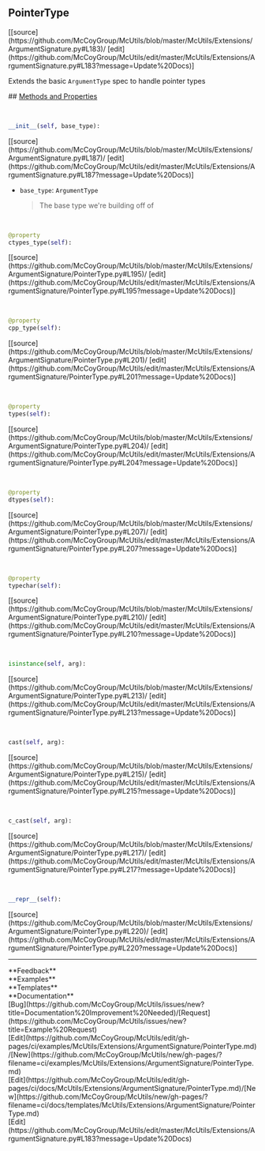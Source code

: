 ## <a id="McUtils.Extensions.ArgumentSignature.PointerType">PointerType</a> 

<div class="docs-source-link" markdown="1">
[[source](https://github.com/McCoyGroup/McUtils/blob/master/McUtils/Extensions/ArgumentSignature.py#L183)/
[edit](https://github.com/McCoyGroup/McUtils/edit/master/McUtils/Extensions/ArgumentSignature.py#L183?message=Update%20Docs)]
</div>

Extends the basic `ArgumentType` spec to handle pointer types







<div class="collapsible-section">
 <div class="collapsible-section collapsible-section-header" markdown="1">
## <a class="collapse-link" data-toggle="collapse" href="#methods" markdown="1"> Methods and Properties</a> <a class="float-right" data-toggle="collapse" href="#methods"><i class="fa fa-chevron-down"></i></a>
 </div>
 <div class="collapsible-section collapsible-section-body collapse show" id="methods" markdown="1">
 
<a id="McUtils.Extensions.ArgumentSignature.PointerType.__init__" class="docs-object-method">&nbsp;</a> 
```python
__init__(self, base_type): 
```
<div class="docs-source-link" markdown="1">
[[source](https://github.com/McCoyGroup/McUtils/blob/master/McUtils/Extensions/ArgumentSignature.py#L187)/
[edit](https://github.com/McCoyGroup/McUtils/edit/master/McUtils/Extensions/ArgumentSignature.py#L187?message=Update%20Docs)]
</div>

  - `base_type`: `ArgumentType`
    > The base type we're building off of


<a id="McUtils.Extensions.ArgumentSignature.PointerType.ctypes_type" class="docs-object-method">&nbsp;</a> 
```python
@property
ctypes_type(self): 
```
<div class="docs-source-link" markdown="1">
[[source](https://github.com/McCoyGroup/McUtils/blob/master/McUtils/Extensions/ArgumentSignature/PointerType.py#L195)/
[edit](https://github.com/McCoyGroup/McUtils/edit/master/McUtils/Extensions/ArgumentSignature/PointerType.py#L195?message=Update%20Docs)]
</div>


<a id="McUtils.Extensions.ArgumentSignature.PointerType.cpp_type" class="docs-object-method">&nbsp;</a> 
```python
@property
cpp_type(self): 
```
<div class="docs-source-link" markdown="1">
[[source](https://github.com/McCoyGroup/McUtils/blob/master/McUtils/Extensions/ArgumentSignature/PointerType.py#L201)/
[edit](https://github.com/McCoyGroup/McUtils/edit/master/McUtils/Extensions/ArgumentSignature/PointerType.py#L201?message=Update%20Docs)]
</div>


<a id="McUtils.Extensions.ArgumentSignature.PointerType.types" class="docs-object-method">&nbsp;</a> 
```python
@property
types(self): 
```
<div class="docs-source-link" markdown="1">
[[source](https://github.com/McCoyGroup/McUtils/blob/master/McUtils/Extensions/ArgumentSignature/PointerType.py#L204)/
[edit](https://github.com/McCoyGroup/McUtils/edit/master/McUtils/Extensions/ArgumentSignature/PointerType.py#L204?message=Update%20Docs)]
</div>


<a id="McUtils.Extensions.ArgumentSignature.PointerType.dtypes" class="docs-object-method">&nbsp;</a> 
```python
@property
dtypes(self): 
```
<div class="docs-source-link" markdown="1">
[[source](https://github.com/McCoyGroup/McUtils/blob/master/McUtils/Extensions/ArgumentSignature/PointerType.py#L207)/
[edit](https://github.com/McCoyGroup/McUtils/edit/master/McUtils/Extensions/ArgumentSignature/PointerType.py#L207?message=Update%20Docs)]
</div>


<a id="McUtils.Extensions.ArgumentSignature.PointerType.typechar" class="docs-object-method">&nbsp;</a> 
```python
@property
typechar(self): 
```
<div class="docs-source-link" markdown="1">
[[source](https://github.com/McCoyGroup/McUtils/blob/master/McUtils/Extensions/ArgumentSignature/PointerType.py#L210)/
[edit](https://github.com/McCoyGroup/McUtils/edit/master/McUtils/Extensions/ArgumentSignature/PointerType.py#L210?message=Update%20Docs)]
</div>


<a id="McUtils.Extensions.ArgumentSignature.PointerType.isinstance" class="docs-object-method">&nbsp;</a> 
```python
isinstance(self, arg): 
```
<div class="docs-source-link" markdown="1">
[[source](https://github.com/McCoyGroup/McUtils/blob/master/McUtils/Extensions/ArgumentSignature/PointerType.py#L213)/
[edit](https://github.com/McCoyGroup/McUtils/edit/master/McUtils/Extensions/ArgumentSignature/PointerType.py#L213?message=Update%20Docs)]
</div>


<a id="McUtils.Extensions.ArgumentSignature.PointerType.cast" class="docs-object-method">&nbsp;</a> 
```python
cast(self, arg): 
```
<div class="docs-source-link" markdown="1">
[[source](https://github.com/McCoyGroup/McUtils/blob/master/McUtils/Extensions/ArgumentSignature/PointerType.py#L215)/
[edit](https://github.com/McCoyGroup/McUtils/edit/master/McUtils/Extensions/ArgumentSignature/PointerType.py#L215?message=Update%20Docs)]
</div>


<a id="McUtils.Extensions.ArgumentSignature.PointerType.c_cast" class="docs-object-method">&nbsp;</a> 
```python
c_cast(self, arg): 
```
<div class="docs-source-link" markdown="1">
[[source](https://github.com/McCoyGroup/McUtils/blob/master/McUtils/Extensions/ArgumentSignature/PointerType.py#L217)/
[edit](https://github.com/McCoyGroup/McUtils/edit/master/McUtils/Extensions/ArgumentSignature/PointerType.py#L217?message=Update%20Docs)]
</div>


<a id="McUtils.Extensions.ArgumentSignature.PointerType.__repr__" class="docs-object-method">&nbsp;</a> 
```python
__repr__(self): 
```
<div class="docs-source-link" markdown="1">
[[source](https://github.com/McCoyGroup/McUtils/blob/master/McUtils/Extensions/ArgumentSignature/PointerType.py#L220)/
[edit](https://github.com/McCoyGroup/McUtils/edit/master/McUtils/Extensions/ArgumentSignature/PointerType.py#L220?message=Update%20Docs)]
</div>
 </div>
</div>












---


<div markdown="1" class="text-secondary">
<div class="container">
  <div class="row">
   <div class="col" markdown="1">
**Feedback**   
</div>
   <div class="col" markdown="1">
**Examples**   
</div>
   <div class="col" markdown="1">
**Templates**   
</div>
   <div class="col" markdown="1">
**Documentation**   
</div>
   <div class="col" markdown="1">
   
</div>
   <div class="col" markdown="1">
   
</div>
   <div class="col" markdown="1">
   
</div>
</div>
  <div class="row">
   <div class="col" markdown="1">
[Bug](https://github.com/McCoyGroup/McUtils/issues/new?title=Documentation%20Improvement%20Needed)/[Request](https://github.com/McCoyGroup/McUtils/issues/new?title=Example%20Request)   
</div>
   <div class="col" markdown="1">
[Edit](https://github.com/McCoyGroup/McUtils/edit/gh-pages/ci/examples/McUtils/Extensions/ArgumentSignature/PointerType.md)/[New](https://github.com/McCoyGroup/McUtils/new/gh-pages/?filename=ci/examples/McUtils/Extensions/ArgumentSignature/PointerType.md)   
</div>
   <div class="col" markdown="1">
[Edit](https://github.com/McCoyGroup/McUtils/edit/gh-pages/ci/docs/McUtils/Extensions/ArgumentSignature/PointerType.md)/[New](https://github.com/McCoyGroup/McUtils/new/gh-pages/?filename=ci/docs/templates/McUtils/Extensions/ArgumentSignature/PointerType.md)   
</div>
   <div class="col" markdown="1">
[Edit](https://github.com/McCoyGroup/McUtils/edit/master/McUtils/Extensions/ArgumentSignature.py#L183?message=Update%20Docs)   
</div>
   <div class="col" markdown="1">
   
</div>
   <div class="col" markdown="1">
   
</div>
   <div class="col" markdown="1">
   
</div>
</div>
</div>
</div>